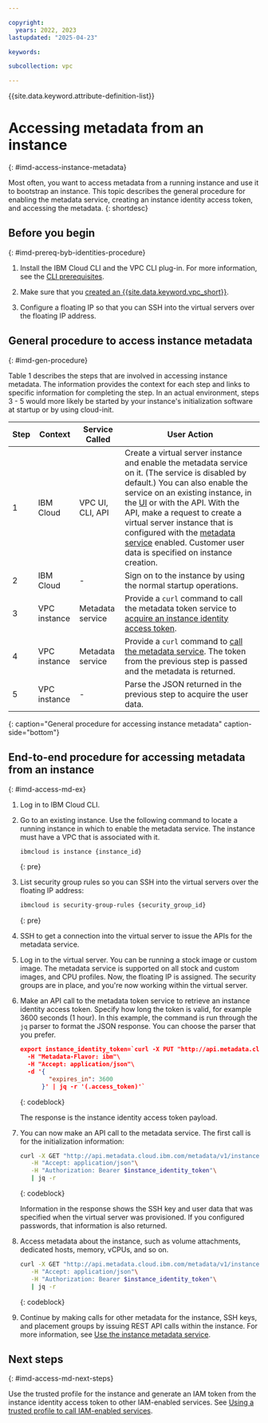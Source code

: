 ```yaml
---

copyright:
  years: 2022, 2023
lastupdated: "2025-04-23"

keywords:

subcollection: vpc

---
```


{{site.data.keyword.attribute-definition-list}}

# Accessing metadata from an instance
{: #imd-access-instance-metadata}

Most often, you want to access metadata from a running instance and use it to bootstrap an instance. This topic describes the general procedure for enabling the metadata service, creating an instance identity access token, and accessing the metadata.
{: shortdesc}

## Before you begin
{: #imd-prereq-byb-identities-procedure}

1. Install the IBM Cloud CLI and the VPC CLI plug-in. For more information, see the [CLI prerequisites](/docs/vpc?topic=vpc-set-up-environment#cli-prerequisites-setup).

1. Make sure that you [created an {{site.data.keyword.vpc_short}}](/docs/vpc?topic=vpc-creating-vpc-resources-with-cli-and-api&interface=cli#create-a-vpc-cli).

1. Configure a floating IP so that you can SSH into the virtual servers over the floating IP address.

## General procedure to access instance metadata
{: #imd-gen-procedure}

Table 1 describes the steps that are involved in accessing instance metadata. The information provides the context for each step and links to specific information for completing the step. In an actual environment, steps 3 - 5 would more likely be started by your instance's initialization software at startup or by using cloud-init.

| Step | Context | Service Called | User Action |
|------|---------|----------------|-------------|
| 1    | IBM Cloud | VPC UI, CLI, API | Create a virtual server instance and enable the metadata service on it. (The service is disabled by default.) You can also enable the service on an existing instance, in the [UI](/docs/vpc?topic=vpc-imd-configure-service&interface=ui#imd-enable-on-instance-ui) or with the API. With the API, make a request to create a virtual server instance that is configured with the [metadata service](/docs/vpc?topic=vpc-imd-configure-service) enabled. Customer user data is specified on instance creation. |
| 2    | IBM Cloud | - | Sign on to the instance by using the normal startup operations. |
| 3    | VPC instance | Metadata service | Provide a `curl` command to call the metadata token service to [acquire an instance identity access token](/docs/vpc?topic=vpc-imd-configure-service&interface=ui#imd-json-token). |
| 4    | VPC instance | Metadata service | Provide a `curl` command to [call the metadata service](/docs/vpc?topic=vpc-imd-get-metadata#imd-retrieve-instance-data). The token from the previous step is passed and the metadata is returned.|
| 5    | VPC instance | - | Parse the JSON returned in the previous step to acquire the user data. |
{: caption="General procedure for accessing instance metadata" caption-side="bottom"}

## End-to-end procedure for accessing metadata from an instance
{: #imd-access-md-ex}

1. Log in to IBM Cloud CLI.

2. Go to an existing instance. Use the following command to locate a running instance in which to enable the metadata service. The instance must have a VPC that is associated with it.

   ```sh
   ibmcloud is instance {instance_id}
   ```
   {: pre}

3. List security group rules so you can SSH into the virtual servers over the floating IP address:

   ```sh
   ibmcloud is security-group-rules {security_group_id}
   ```
   {: pre}

4. SSH to get a connection into the virtual server to issue the APIs for the metadata service.

5. Log in to the virtual server. You can be running a stock image or custom image. The metadata service is supported on all stock and custom images, and CPU profiles. Now, the floating IP is assigned. The security groups are in place, and you're now working within the virtual server.

6. Make an API call to the metadata token service to retrieve an instance identity access token. Specify how long the token is valid, for example 3600 seconds (1 hour). In this example, the command is run through the `jq` parser to format the JSON response. You can choose the parser that you prefer.

   ```json
   export instance_identity_token=`curl -X PUT "http://api.metadata.cloud.ibm.com/instance_identity/v1/token?version=2024-11-12"\
     -H "Metadata-Flavor: ibm"\
     -H "Accept: application/json"\
     -d '{
           "expires_in": 3600
         }' | jq -r '(.access_token)'`
   ```
   {: codeblock}

   The response is the instance identity access token payload.

7. You can now make an API call to the metadata service. The first call is for the initialization information:

   ```sh
   curl -X GET "http://api.metadata.cloud.ibm.com/metadata/v1/instance/initialization?version=2024-11-12"\
      -H "Accept: application/json"\
      -H "Authorization: Bearer $instance_identity_token"\
      | jq -r
   ```
   {: codeblock}

   Information in the response shows the SSH key and user data that was specified when the virtual server was provisioned. If you configured passwords, that information is also returned.

8. Access metadata about the instance, such as volume attachments, dedicated hosts, memory, vCPUs, and so on.

   ```sh
   curl -X GET "http://api.metadata.cloud.ibm.com/metadata/v1/instance?version=2024-11-12"\
      -H "Accept: application/json"\
      -H "Authorization: Bearer $instance_identity_token"\
      | jq -r
   ```
   {: codeblock}

9. Continue by making calls for other metadata for the instance, SSH keys, and placement groups by issuing REST API calls within the instance. For more information, see [Use the instance metadata service](/docs/vpc?topic=vpc-imd-get-metadata).

## Next steps
{: #imd-access-md-next-steps}

Use the trusted profile for the instance and generate an IAM token from the instance identity access token to other IAM-enabled services. See [Using a trusted profile to call IAM-enabled services](/docs/vpc?topic=vpc-imd-trusted-profile-metadata).
